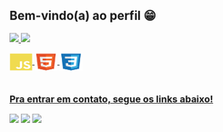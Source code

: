 ## Bem-vindo(a) ao perfil 😁

 <div>
   <a href="https://github.com/MarcioBuenoo">
   <img height="180em" src="https://github-readme-stats.vercel.app/api?username=th3Ch0s3n0ne&show_icons=true&theme=tokyonight&include_all_commits=true&count_private=tre"/>
   <img height="180em" src="https://github-readme-stats.vercel.app/api/top-langs/?username=th3Ch0s3n0ne&layout=compact&langs_count=6&theme=tokyonight"/>
</div>
    
<div style="display: inline_block"><br>
  <img align="center" alt="Js" height="30" width="40" src="https://raw.githubusercontent.com/devicons/devicon/master/icons/javascript/javascript-plain.svg">
  <img align="center" alt="HTML" height="30" width="40" src="https://raw.githubusercontent.com/devicons/devicon/master/icons/html5/html5-original.svg">
  <img align="center" alt
="CSS" height="30" width="40" src="https://raw.githubusercontent.com/devicons/devicon/master/icons/css3/css3-original.svg">
</div>
 
<br>
 
### Pra entrar em contato, segue os links abaixo!
 
<div> 
  <a href="https://www.instagram.com/thech0sen0n3_/" target="_blank"><img src="https://img.shields.io/badge/-Instagram-%23E4405F?style=for-the-badge&logo=instagram&logoColor=white" target="_blank"></a>
  <a href = "mailto:marcinbueno01@gmail.com"><img src="https://img.shields.io/badge/-Gmail-%23333?style=for-the-badge&logo=gmail&logoColor=white" target="_blank"></a>
  <a href="www.linkedin.com/in/marcio-roberto-bueno-junior-02a2a4248" target="_blank"><img src="https://img.shields.io/badge/-LinkedIn-%230077B5?style=for-the-badge&logo=linkedin&logoColor=white" target="_blank"></a>
</div>

